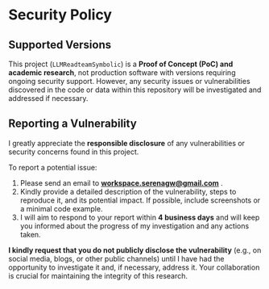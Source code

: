 # Security Policy

## Supported Versions

This project (`LLMReadteamSymbolic`) is a **Proof of Concept (PoC) and academic research**, not production software with versions requiring ongoing security support. However, any security issues or vulnerabilities discovered in the code or data within this repository will be investigated and addressed if necessary.

## Reporting a Vulnerability

I greatly appreciate the **responsible disclosure** of any vulnerabilities or security concerns found in this project.

To report a potential issue:

1.  Please send an email to **workspace.serenagw@gmail.com** .
2.  Kindly provide a detailed description of the vulnerability, steps to reproduce it, and its potential impact. If possible, include screenshots or a minimal code example.
3.  I will aim to respond to your report within **4 business days** and will keep you informed about the progress of my investigation and any actions taken.

**I kindly request that you do not publicly disclose the vulnerability** (e.g., on social media, blogs, or other public channels) until I have had the opportunity to investigate it and, if necessary, address it. Your collaboration is crucial for maintaining the integrity of this research.
